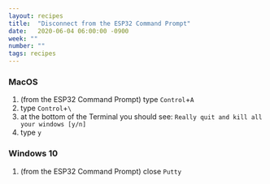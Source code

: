 ```yaml
---
layout: recipes
title:  "Disconnect from the ESP32 Command Prompt"
date:   2020-06-04 06:00:00 -0900
week: ""
number: ""
tags: recipes
---
```


### MacOS

1. (from the ESP32 Command Prompt) type `Control`+`A`
2. type `Control`+`\`
3. at the bottom of the Terminal you should see: `Really quit and kill all your windows [y/n]`
4. type `y`

### Windows 10

1. (from the ESP32 Command Prompt) close `Putty`
